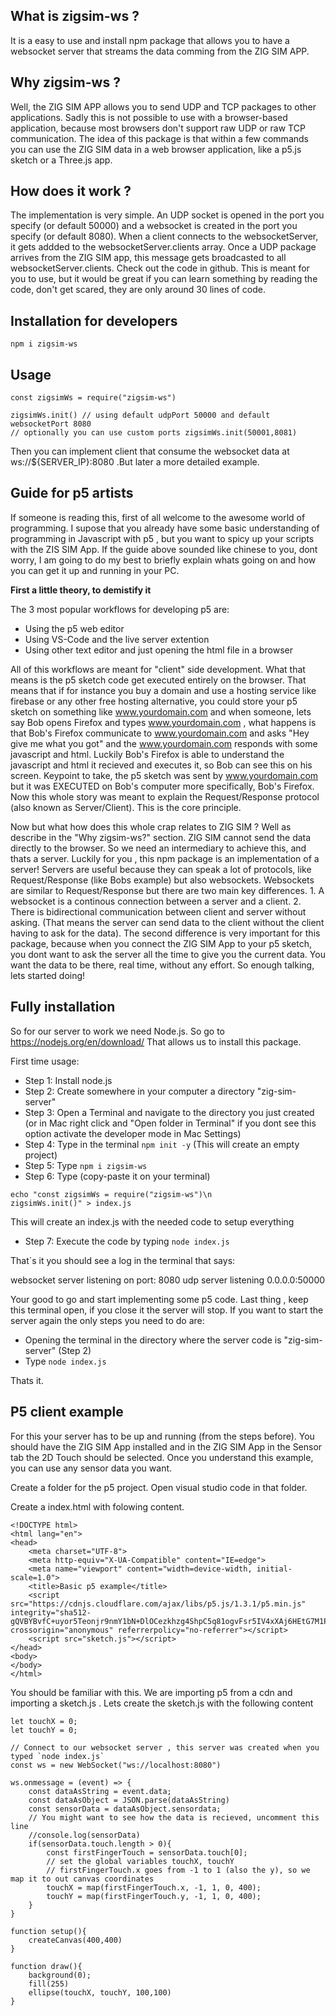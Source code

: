 ## **What is zigsim-ws ?**

It is a easy to use and install npm package that allows you to have a websocket server that streams the data comming from the ZIG SIM APP. 

## **Why zigsim-ws ?**

Well, the ZIG SIM APP allows you to send UDP and TCP packages to other applications. Sadly this is not possible to use with a browser-based application, because most browsers don't support raw UDP or raw TCP communication. The idea of this package is that within a few commands you can use the ZIG SIM data in a web browser application, like a p5.js sketch or a Three.js app. 

## **How does it work ?**

The implementation is very simple. An UDP socket is opened in the port you specify (or default 50000) and a websocket is created in the port you specify (or default 8080). When a client connects to the websocketServer, it gets addded to the websocketServer.clients array. Once a UDP package arrives from the ZIG SIM app, this message gets broadcasted to all websocketServer.clients. Check out the code in github. This is meant for you to use, but it would be great if you can learn something by reading the code, don't get scared, they are only around 30 lines of code.

## **Installation for developers**

`npm i zigsim-ws` 

## **Usage**

``` 
const zigsimWs = require("zigsim-ws")

zigsimWs.init() // using default udpPort 50000 and default websocketPort 8080
// optionally you can use custom ports zigsimWs.init(50001,8081)

```

Then you can implement client that consume the websocket data at ws://${SERVER_IP}:8080 .But later a more detailed example.

## **Guide for p5 artists**

If someone is reading this, first of all welcome to the awesome world of programming. I supose that you already have some basic understanding of programming in Javascript with p5 , but you want to spicy up your scripts with the ZIS SIM App. If the guide above sounded like chinese to you, dont worry, I am going to do my best to briefly explain whats going on and how you can get it up and running in your PC. 

**First a little theory, to demistify it**

The 3 most popular workflows for developing p5 are:
-  Using the p5 web editor
-  Using VS-Code and the live server extention
-  Using other text editor and just opening the html file in a browser

All of this workflows are meant for "client" side development. What that means is the p5 sketch code get executed entirely on the browser. That means that if for instance you buy a domain and use a hosting service like firebase or any other free hosting alternative, you could store your p5 sketch on something like www.yourdomain.com and when someone, lets say Bob opens Firefox and types www.yourdomain.com , what happens is that Bob's Firefox communicate to www.yourdomain.com and asks "Hey give me what you got" and the www.yourdomain.com responds with some javascript and html. Luckily Bob's Firefox is able to understand the javascript and html it recieved and executes it, so Bob can see this on his screen. Keypoint to take, the p5 sketch was sent by www.yourdomain.com but it was EXECUTED on Bob's computer more specifically, Bob's Firefox. Now this whole story was meant to explain the Request/Response protocol (also known as Server/Client). This is the core principle.

Now but what how does this whole crap relates to ZIG SIM ? Well as describe in the "Why zigsim-ws?" section. ZIG SIM cannot send the data directly to the browser. So we need an intermediary to achieve this, and thats a server. Luckily for you , this npm package is an implementation of a server! Servers are useful because they can speak a lot of protocols, like Request/Response (like Bobs example) but also websockets. Websockets are similar to Request/Response but there are two main key differences. 1. A websocket is a continous connection between a server and a client. 2. There is bidirectional communication between client and server without asking. (That means the server can send data to the client without the client having to ask for the data). The second difference is very important for this package, because when you connect the ZIG SIM App to your p5 sketch, you dont want to ask the server all the time to give you the current data. You want the data to be there, real time, without any effort. So enough talking, lets started doing!

## Fully installation

So for our server to work we need Node.js. So go to https://nodejs.org/en/download/ 
That allows us to install this package.

First time usage:

- Step 1: Install node.js
- Step 2: Create somewhere in your computer a directory "zig-sim-server"
- Step 3: Open a Terminal and navigate to the directory you just created (or in Mac right click and "Open folder in Terminal" if you dont see this option activate the developer mode in Mac Settings)
- Step 4: Type in the terminal `npm init -y` (This will create an empty project)
- Step 5: Type `npm i zigsim-ws`
- Step 6: Type (copy-paste it on your terminal) 
``` 
echo "const zigsimWs = require("zigsim-ws")\n
zigsimWs.init()" > index.js 
```
This will create an index.js with the needed code to setup everything
- Step 7: Execute the code by typing `node index.js`

That`s it you should see a log in the terminal that says:

websocket server listening on port:  8080
udp server listening 0.0.0.0:50000

Your good to go and start implementing some p5 code. Last thing , keep this terminal open, if you close it the server will stop. If you want to start the server again the only steps you need to do are: 

- Opening the terminal in the directory where the server code is "zig-sim-server" (Step 2)
- Type `node index.js`

Thats it. 

## **P5 client example**

For this your server has to be up and running (from the steps before). You should have the ZIG SIM App installed and in the ZIG SIM App in the Sensor tab the 2D Touch should be selected. Once you understand this example, you can use any sensor data you want.

Create a folder for the p5 project. Open visual studio code in that folder.

Create a index.html with folowing content.
```
<!DOCTYPE html>
<html lang="en">
<head>
    <meta charset="UTF-8">
    <meta http-equiv="X-UA-Compatible" content="IE=edge">
    <meta name="viewport" content="width=device-width, initial-scale=1.0">
    <title>Basic p5 example</title>
    <script src="https://cdnjs.cloudflare.com/ajax/libs/p5.js/1.3.1/p5.min.js" integrity="sha512-gQVBYBvfC+uyor5Teonjr9nmY1bN+DlOCezkhzg4ShpC5q81ogvFsr5IV4xXAj6HEtG7M1Pb2JCha97tVFItYQ==" crossorigin="anonymous" referrerpolicy="no-referrer"></script>
    <script src="sketch.js"></script>
</head>
<body>
</body>
</html>
```

You should be familiar with this. We are importing p5 from a cdn and importing a sketch.js .
Lets create the sketch.js with the following content 
```
let touchX = 0;
let touchY = 0;

// Connect to our websocket server , this server was created when you typed `node index.js`
const ws = new WebSocket("ws://localhost:8080")

ws.onmessage = (event) => {
    const dataAsString = event.data;
    const dataAsObject = JSON.parse(dataAsString)
    const sensorData = dataAsObject.sensordata;
    // You might want to see how the data is recieved, uncomment this line
    //console.log(sensorData)
    if(sensorData.touch.length > 0){
        const firstFingerTouch = sensorData.touch[0];
        // set the global variables touchX, touchY
        // firstFingerTouch.x goes from -1 to 1 (also the y), so we map it to out canvas coordinates
        touchX = map(firstFingerTouch.x, -1, 1, 0, 400);
        touchY = map(firstFingerTouch.y, -1, 1, 0, 400);
    }
}

function setup(){
    createCanvas(400,400)
}

function draw(){
    background(0);
    fill(255)
    ellipse(touchX, touchY, 100,100)
}
```















